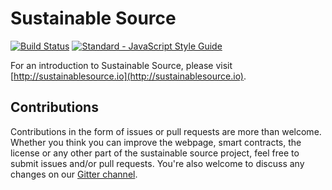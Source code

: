 Sustainable Source
==================

[![Build Status](https://travis-ci.com/sustainablesource/sustainablesource.svg?branch=master)](https://travis-ci.com/sustainablesource/sustainablesource)
[![Standard - JavaScript Style Guide](https://img.shields.io/badge/code%20style-standard-brightgreen.svg)](http://standardjs.com/)

For an introduction to Sustainable Source, please visit
[http://sustainablesource.io](http://sustainablesource.io).

Contributions
-------------

Contributions in the form of issues or pull requests are more than welcome.
Whether you think you can improve the webpage, smart contracts, the license
or any other part of the sustainable source project, feel free to submit issues
and/or pull requests. You're also welcome to discuss any changes on our
[Gitter channel](https://gitter.im/sustainablesource/Lobby).
